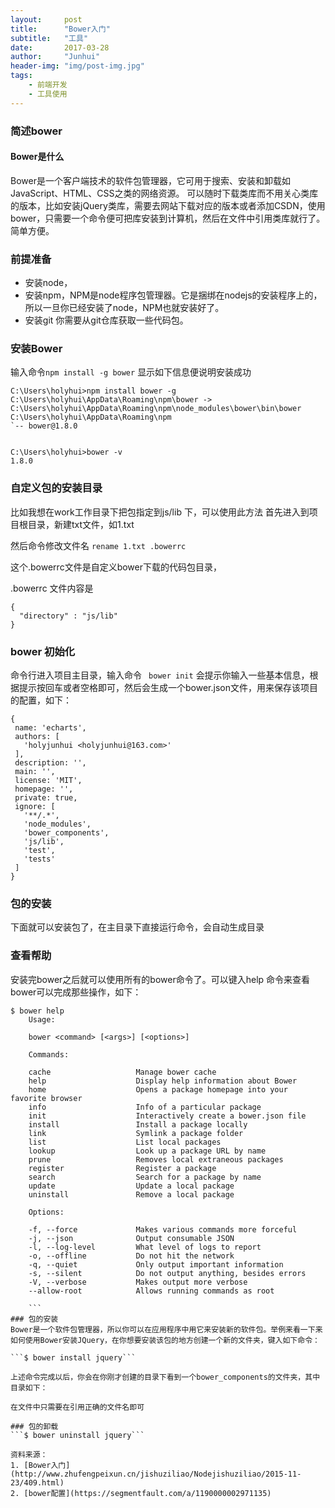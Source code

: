 ```yaml
---
layout:     post
title:      "Bower入门"
subtitle:   "工具"
date:       2017-03-28
author:     "Junhui"
header-img: "img/post-img.jpg"
tags:
    - 前端开发
    - 工具使用
---
```

### 简述bower

#### Bower是什么
Bower是一个客户端技术的软件包管理器，它可用于搜索、安装和卸载如JavaScript、HTML、CSS之类的网络资源。
可以随时下载类库而不用关心类库的版本，比如安装jQuery类库，需要去网站下载对应的版本或者添加CSDN，使用bower，只需要一个命令便可把库安装到计算机，然后在文件中引用类库就行了。简单方便。

### 前提准备

- 安装node，
- 安装npm，NPM是node程序包管理器。它是捆绑在nodejs的安装程序上的，所以一旦你已经安装了node，NPM也就安装好了。
- 安装git 你需要从git仓库获取一些代码包。

### 安装Bower
输入命令`npm install -g bower`
显示如下信息便说明安装成功
```
C:\Users\holyhui>npm install bower -g
C:\Users\holyhui\AppData\Roaming\npm\bower -> C:\Users\holyhui\AppData\Roaming\npm\node_modules\bower\bin\bower
C:\Users\holyhui\AppData\Roaming\npm
`-- bower@1.8.0


C:\Users\holyhui>bower -v
1.8.0
```

###  自定义包的安装目录

比如我想在work工作目录下把包指定到js/lib 下，可以使用此方法
首先进入到项目根目录，新建txt文件，如1.txt

然后命令修改文件名 `rename 1.txt .bowerrc`

这个.bowerrc文件是自定义bower下载的代码包目录，

.bowerrc 文件内容是

```
{
  "directory" : "js/lib"
}
```

###  bower 初始化

命令行进入项目主目录，输入命令
` bower init`
会提示你输入一些基本信息，根据提示按回车或者空格即可，然后会生成一个bower.json文件，用来保存该项目的配置，如下：
 ```
{
  name: 'echarts',
  authors: [
    'holyjunhui <holyjunhui@163.com>'
  ],
  description: '',
  main: '',
  license: 'MIT',
  homepage: '',
  private: true,
  ignore: [
    '**/.*',
    'node_modules',
    'bower_components',
    'js/lib',
    'test',
    'tests'
  ]
}

 ```

### 包的安装

下面就可以安装包了，在主目录下直接运行命令，会自动生成目录

###  查看帮助

安装完bower之后就可以使用所有的bower命令了。可以键入help 命令来查看bower可以完成那些操作，如下：
```
$ bower help
    Usage:

    bower <command> [<args>] [<options>]

    Commands:

    cache                   Manage bower cache
    help                    Display help information about Bower
    home                    Opens a package homepage into your favorite browser
    info                    Info of a particular package
    init                    Interactively create a bower.json file
    install                 Install a package locally
    link                    Symlink a package folder
    list                    List local packages
    lookup                  Look up a package URL by name
    prune                   Removes local extraneous packages
    register                Register a package
    search                  Search for a package by name
    update                  Update a local package
    uninstall               Remove a local package

    Options:

    -f, --force             Makes various commands more forceful
    -j, --json              Output consumable JSON
    -l, --log-level         What level of logs to report
    -o, --offline           Do not hit the network
    -q, --quiet             Only output important information
    -s, --silent            Do not output anything, besides errors
    -V, --verbose           Makes output more verbose
    --allow-root            Allows running commands as root
    
    ```
### 包的安装
Bower是一个软件包管理器，所以你可以在应用程序中用它来安装新的软件包。举例来看一下来如何使用Bower安装JQuery，在你想要安装该包的地方创建一个新的文件夹，键入如下命令：

```$ bower install jquery```

上述命令完成以后，你会在你刚才创建的目录下看到一个bower_components的文件夹，其中目录如下：

在文件中只需要在引用正确的文件名即可

### 包的卸载
```$ bower uninstall jquery```

资料来源：
1. [Bower入门](http://www.zhufengpeixun.cn/jishuziliao/Nodejishuziliao/2015-11-23/409.html)
2. [bower配置](https://segmentfault.com/a/1190000002971135)
